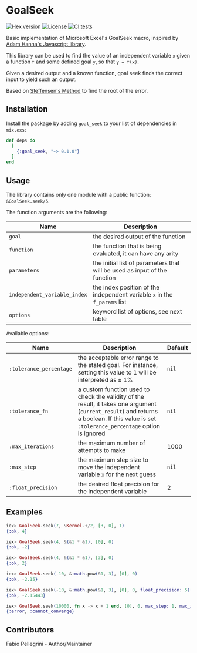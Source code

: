# GoalSeek

[![Hex version](https://img.shields.io/hexpm/v/goal_seek.svg)](https://hex.pm/packages/goal_seek)
[![License](https://img.shields.io/hexpm/l/goal_seek.svg)](https://github.com/fabiopellegrini/goal_seek/blob/master/LICENSE)
[![CI tests](https://github.com/fabiopellegrini/goal_seek/actions/workflows/ci.yml/badge.svg)](https://github.com/fabiopellegrini/goal_seek/actions/workflows/ci.yml)

Basic implementation of Microsoft Excel's GoalSeek macro, inspired by [Adam Hanna's Javascript library](https://github.com/adam-hanna/goal-seek).

This library can be used to find the value of an independent variable `x` given a function `f` and some defined goal `y`, so that `y = f(x)`.

Given a desired output and a known function, goal seek finds the correct input to yield such an output.

Based on [Steffensen's Method](http://en.wikipedia.org/wiki/Steffensen%27s_method) to find the root of the error.

## Installation

Install the package by adding `goal_seek` to your list of dependencies in `mix.exs`:

```elixir
def deps do
  [
    {:goal_seek, "~> 0.1.0"}
  ]
end
```

## Usage

The library contains only one module with a public function: `&GoalSeek.seek/5`.

The function arguments are the following:

| Name                         | Description                                                               |
| ---------------------------- | ------------------------------------------------------------------------- |
| `goal`                       | the desired output of the function                                        |
| `function`                   | the function that is being evaluated, it can have any arity               |
| `parameters`                 | the initial list of parameters that will be used as input of the function |
| `independent_variable_index` | the index position of the independent variable `x` in the `f_params` list |
| `options`                    | keyword list of options, see next table                                   |

Available options:

| Name                    | Description                                                                                                                                                                                | Default |
| ----------------------- | ------------------------------------------------------------------------------------------------------------------------------------------------------------------------------------------ | ------- |
| `:tolerance_percentage` | the acceptable error range to the stated goal. For instance, setting this value to 1 will be interpreted as ± 1%                                                                           | `nil`   |
| `:tolerance_fn`         | a custom function used to check the validity of the result, it takes one argument (`current_result`) and returns a boolean. If this value is set `:tolerance_percentage` option is ignored | `nil`   |
| `:max_iterations`       | the maximum number of attempts to make                                                                                                                                                     | 1000    |
| `:max_step`             | the maximum step size to move the independent variable `x` for the next guess                                                                                                              | `nil`   |
| `:float_precision`      | the desired float precision for the independent variable                                                                                                                                   | 2       |

## Examples


```elixir
iex> GoalSeek.seek(7, &Kernel.+/2, [3, 0], 1)
{:ok, 4}

iex> GoalSeek.seek(4, &(&1 * &1), [0], 0)
{:ok, -2}

iex> GoalSeek.seek(4, &(&1 * &1), [3], 0)
{:ok, 2}

iex> GoalSeek.seek(-10, &:math.pow(&1, 3), [0], 0)
{:ok, -2.15}

iex> GoalSeek.seek(-10, &:math.pow(&1, 3), [0], 0, float_precision: 5)
{:ok, -2.15443}

iex> GoalSeek.seek(10000, fn x -> x + 1 end, [0], 0, max_step: 1, max_iterations: 10)
{:error, :cannot_converge}
```

## Contributors

Fabio Pellegrini - Author/Maintainer